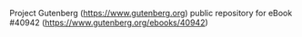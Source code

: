 Project Gutenberg (https://www.gutenberg.org) public repository for eBook #40942 (https://www.gutenberg.org/ebooks/40942)
